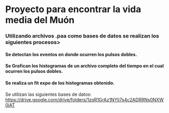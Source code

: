 # Proyecto para encontrar la vida media del Muón

### Utilizando archivos .paa como bases de datos se realizan los siguientes procesos>

#### Se detectan los eventos en donde ocurren los pulsos dobles.

#### Se Grafican los histogramas de un archivo completo del tiempo en el cual ocurren los pulsos dobles.

#### Se realiza un fit expo de los histogramas obtenido.





Se utilizan las siguientes bases de datos: https://drive.google.com/drive/folders/1zqR1GrAz1NYlj7s4c2ADRRNs0NXW0iAT
